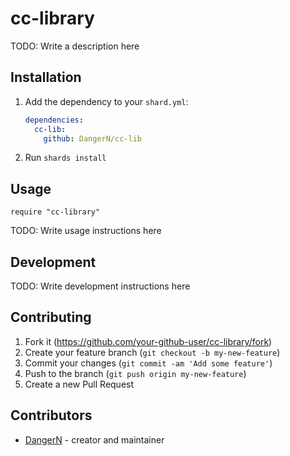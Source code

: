 # cc-library

TODO: Write a description here

## Installation

1. Add the dependency to your `shard.yml`:

   ```yaml
   dependencies:
     cc-lib:
       github: DangerN/cc-lib
   ```

2. Run `shards install`

## Usage

```crystal
require "cc-library"
```

TODO: Write usage instructions here

## Development

TODO: Write development instructions here

## Contributing

1. Fork it (<https://github.com/your-github-user/cc-library/fork>)
2. Create your feature branch (`git checkout -b my-new-feature`)
3. Commit your changes (`git commit -am 'Add some feature'`)
4. Push to the branch (`git push origin my-new-feature`)
5. Create a new Pull Request

## Contributors

- [DangerN](https://github.com/DangerN) - creator and maintainer
